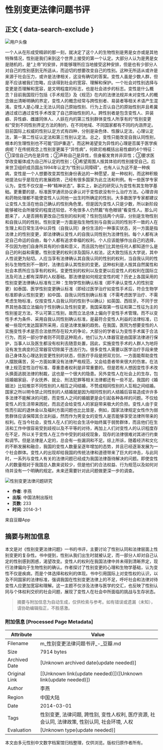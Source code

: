 # 性别变更法律问题书评

## 正文 { data-search-exclude }


![用户头像](https://img2.doubanio.com/icon/u162824602-1.jpg)

一个人从在形成受精卵的那一刻，就决定了这个人的生物性别是男是女亦或是其他特殊情况，性别是我们来到这个世界上接受的第一个认定。大部分人认为是男是女是随机的，是“上帝”的安排，并能够理所应当地接受这种安排，但是也有少部分人对自己的性别感到无所适从，而迫切的想要改变自己的性别。这种无所适从或许是来源于社会压力，或许是法律相关，这没有确切的答案。变性人虽是少数人群，但是不应该被我们忽略，应该得到社会的宽容、理解和保护。一个社会对性别选择与变更是否理解和宽容，是文明程度的标志，也是社会进步的标志。变性是什么概念？目前我国现行包括《手术规范》及《规范》在内的法律法规并未对变性人的概念做出清晰明确的界定，变性人的概念经常与跨性别者、易装者等相关术语产生混淆。变性人是心理上无法认同自己原始性别、行为上否认自己的原始性别并且希冀通过或已通过变性手术改变了自己原始性别的人。跨性别者是包含变性人、异装癖、异性癖、雌雄同体人、人妖在内的第三性别群体变性人所享有的“性别变更权”受到不同性别界定方法的制约，在不同地域、不同国家都有不同的内涵界定。目前国际上权威的性别认定方式有四种，分别是染色体、性腺认定法，心理认定法，第一第二性征认定法和第三性别认定法。总之，变性只能改变自我认同性别，根本的生理性别也不可能“回炉重造”。而这种渴望变为异性的心理是否属于医学疾病呢？在传统观念上性别变更属于“异性病”，何欧尼格概括出易性癖的4个特征：①深信自己内在是异性；②声称自己是异性，但身躯发育并非异性；③要求医学改变躯体成为自己所认定的性别；④希望周围人按其体验的性别接受自己。后来世卫组织成员国丛1994年认定为“性别认同障碍”。也有人认为这不是一种疾病，变性是一个人想要改变其性别身份表达的一种愿望，是一种权利，而这种积极地提法似乎是现在的发展趋势，己经有很多国家为此立法和判例。有一些医学专家认为，变性不仅仅是一种“精神状态”。事实上，新近的研究认为变性有其生物学基础。更重要的是，标准医学通讯协议承认对于变性欲没有什么治疗方法。心理咨询和药物处理都不能使变性人认同他一出生时所确定的性别。大多数医学专家都建议让变性人生活在他自己确认的性别角色里。但是因为变性人只是少数，所以新阶段能够被社会所接受的程度还较低，不免很多人仍然戴“有色眼镜”看变性人。那么问题来了，人是否拥有更改自己性别的权利呢？性别包括两个内容，分别是生物性别和自我认同的性别。性别变更一方面是指生物性别与自我认同的性别不一致的人在生理上和日常生活中以异性（自我认同）身份生活的一种事实状态，另一方面是指法律上的性别变更，即法律确认变性人的自我认同性别为法律性别。每个人都有决定自己命运的自由，每个人都有追求幸福的权利。个人应该能够作出自己的选择，不仅因为他们自身所具有的价值和意义，而且因为他们比其他任何人都知道什么是自己的利益和需要。性别变更的权利涉及国际人权法，这大致包括五大学说，其中人性说更为贴切。人应当享有法律确认其自我认同的性别的权利，当自我认同的性别与生物性别不一致时，法律应承认其性别的变更。这种权利是人按其自然属性和社会本质所应当享有的权利。变更性别的权利以及变更以后变性人的权利在国际立法及司法上都有深厚的人权基础。那法律是如何规定变性的呢？历史上各国采用的性别变更法律确认标准有三种：生物学性别确认标准（即不承认变性人的性别变更）如泰国、医学性别变更确认标准（即经过医学治疗如变性手术后，符合生物学标准即承认性别变更）如中国、自我认同性别确认标准（不需考虑医学治疗、不需考虑生物标准，仅按变性人自我认同的性别予以确认）如英国、西班牙。不同于世界其他各国立法偏向于性别确认及性别变更，我国采取第一性征和第二性征为主的性别鉴定方法，不认可第三性别，故而立法总体上偏向于变性手术管理。而不以变性手术为条件、采用自我认同性别确认标准，是最符合变性人利益的法律标准，已被一些现代发达国家所采用，应是法律发展的趋势。在我国，医院为想要变性的人实施变性手术是否合法依然存在较大的争论，大部分的学者认为变性手术属于合法行为，而另一部分学者则不同意这种观点，他们认为人体器官是由国家法律进行保护，当事人以及医生都没有权利去随意处置，因此，实施变性手术的人群人为地将没有发生病变的正常器官切除属于违法行为。很多变性人需要以医学治疗手段来使自己身体及心理达到变更性别的状态，但医疗手段是把双刃剑，一方面能帮助变性人摆脱痛苦，另一方面如果没有法律严格规范，又会给患者带来很大的伤害。在法律上规范变性治疗标准、尊重患者权利是非常重要的。但是若有人想因变性手术改头换面逃脱法律的制裁，这也是一个很大的隐患。另外变性人在社会上的生存，包括婚姻家庭、子女抚养、就业、刑法犯罪等相关法律都还有一些不足。我国的《婚姻法》比较推崇不同性别的人相互之间结婚，不赞成相同性别的人互相之间结婚。国家之所以明令禁止同性别的人结婚就是因为相同性别的人结婚后容易造成许许多多法律不能解决的问题，而变性人之间的婚姻更是会引起各种各样的问题。不仅给变性人的生活带来困扰，而且还会给变性人的家庭带来极大的负担。变性人由于变性而引起的退休金以及福利方面问题也比比皆是，例如，国家法律规定女性作为弱势群体应该保障其合法利益，然而作为男变女的变性人是否能够享受法律所带来的权利。在当今社会，变性人在人们的社会生活中始终属于弱势群体，而且他们在生活和工作中很容易受到歧视以及不平等的对待，再加上人们对变性人的认识程度存在不足，所以关于变性人在工作中受到的歧视现象，现存的法律很难对其进行约束和调节。但是法律是人定的，总会有一些漏洞和不足。综上所诉，随着经济和文化的不断发展和融合，我国的变性人数量呈逐年增加的态势，并且已经逐渐发展为一个社会群体。变性人的出现却给我国的传统法律和道德带来了巨大的冲击，与此同时，一系列与变性人有关的法律问题已经成为我国法律亟待解决的问题。即使变性人的数量相对于我国总人数来说较少，但是他们的合法权益、行为规范以及如何对待并没有一个明确的规定。未来还需要针对此问题做更深一步的调查。

![性别变更法律问题研究](https://img3.doubanio.com/view/subject/l/public/s28322833.jpg)

- **作者**: 李燕
- **出版**: 中国法制出版社
- **页数**: 233
- **时间**: 2014-3-1

来自豆瓣App
<!-- tcd_original_link https://m.douban.com/book/review/12917034/ -->


## 摘要与附加信息

<!-- tcd_abstract -->
本文是对《性别变更法律问题》一书的书评，主要讨论了性别认同和法律层面上性别变更的复杂性。书中提到，性别从我们出生时就被认定，而一部分人却对自己认定的性别感到困惑，渴望改变。变性人的权利在我国法律中并未得到清晰界定，现行法律偏向于生物性别的确认。作者探讨了性别变更的心理和生物学基础，认为变性不仅是疾病，而是个体选择和权利的体现。书中引用国际上对变性权的认识，以及不同国家的法律标准，强调我国在性别变更法律上的不足，呼吁社会和法律对待变性人应更加宽容和理解。这一主题不仅涉及法律与医学的交汇，也反映了性别认同与个体权利交织的社会问题，展现了变性人在社会中所面临的挑战与生存状态。
<!-- tcd_abstract_end -->

> 摘要与附加信息为自动生成，仅供检索与参考。如有错误或遗漏（未知），请协助编辑指正，不胜感激。

### 附加信息 [Processed Page Metadata]

| Attribute       | Value                                  |
|-----------------|----------------------------------------|
| Filename        | m_性别变更法律问题书评_-_豆瓣.md                             |
| Size            | 7914 bytes                           |
| Archived Date   | [Unknown archived date(update needed)]                             |
| Original Link   | [[Unknown link(update needed)]]([Unknown link(update needed)])                       |
| Author          | 李燕                               |
| Region          | 中国大陆                               |
| Date            | 2014-03-01                                 |
| Tags            | 性别变更, 法律问题, 跨性别, 变性人权利, 医疗资源, 社会认同, 法律政策, 性别认同, 社会环境, 人权                                 |
| Evaluation            | [Unknown type(update needed)]                                 |
<!-- tcd_table_end -->

本文由多元性别中文数字档案馆归档整理，仅供浏览。版权归原作者所有。
